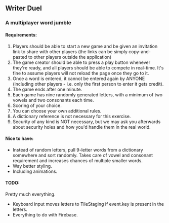 ## Writer Duel
### A multiplayer word jumble
#### Requirements:
1. Players should be able to start a new game and be given an invitation link to share with other players (the links can be simply copy-and-pasted to other players outside the application)
2. The game creator should be able to press a play button whenever they're ready, and all players should be able to compete in real-time. It's fine to assume players will not reload the page once they go to it.
3. Once a word is entered, it cannot be entered again by ANYONE (including other players - i.e. only the first person to enter it gets credit).
4. The game ends after one minute.
5. Each game has nine randomly generated letters, with a minimum of two vowels and two consonants each time.
6. Scoring of your choice.
7. You can choose your own additional rules.
8. A dictionary reference is not necessary for this exercise.
9. Security of any kind is NOT necessary, but we may ask you afterwards about security holes and how you'd handle them in the real world.

#### Nice to have:
* Instead of random letters, pull 9-letter words from a dictionary somewhere and sort randomly. Takes care of vowel and consonant requirement and increases chances of multiple smaller words.
* Way better styling.
* Including animations.

#### TODO:
Pretty much everything.
* Keyboard input moves letters to TileStaging if event.key is present in the letters.
* Everything to do with Firebase.

